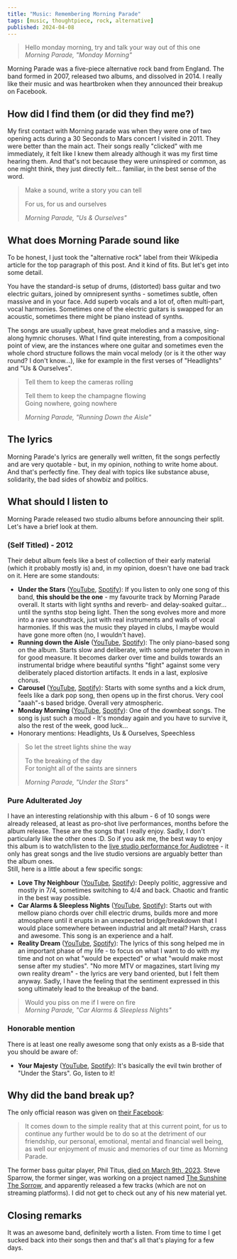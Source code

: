 ```yaml
---
title: "Music: Remembering Morning Parade"
tags: [music, thoughtpiece, rock, alternative]
published: 2024-04-08
---
```

<p><blockquote>
Hello monday morning, try and talk your way out of this one
<footer><cite>Morning Parade, "Monday Morning"</cite></footer>
</blockquote>

Morning Parade was a five-piece alternative rock band from England. The band formed in 2007, released two albums, and dissolved in 2014. I really like their music and was heartbroken when they announced their breakup on Facebook.
</p>

## How did I find them (or did they find me?)
My first contact with Morning parade was when they were one of two opening acts during a 30 Seconds to Mars concert I visited in 2011. They were better than the main act. Their songs really "clicked" with me immediately, it felt like I knew them already although it was my first time hearing them. And that's not because they were uninspired or common, as one might think, they just directly felt... familiar, in the best sense of the word.

<blockquote>
Make a sound, write a story you can tell

For us, for us and ourselves
<footer><cite>Morning Parade, "Us & Ourselves"</cite></footer>
</blockquote>

## What does Morning Parade sound like
To be honest, I just took the "alternative rock" label from their Wikipedia article for the top paragraph of this post. And it kind of fits. But let's get into some detail.

You have the standard-is setup of drums, (distorted) bass guitar and two electric guitars, joined by omnipresent synths - sometimes subtle, often massive and in your face. Add superb vocals and a lot of, often multi-part, vocal harmonies. Sometimes one of the electric guitars is swapped for an acoustic, sometimes there might be piano instead of synths.

The songs are usually upbeat, have great melodies and a massive, sing-along hymnic choruses. What I find quite interesting, from a compositional point of view, are the instances where one guitar and sometimes even the whole chord structure follows the main vocal melody (or is it the other way round? I don't know...), like for example in the first verses of "Headlights" and "Us & Ourselves".

<blockquote>
Tell them to keep the cameras rolling

Tell them to keep the champagne flowing  
Going nowhere, going nowhere
<footer><cite>Morning Parade, "Running Down the Aisle"</cite></footer>
</blockquote>

## The lyrics
Morning Parade's lyrics are generally well written, fit the songs perfectly and are very quotable - but, in my opinion, nothing to write home about. And that's perfectly fine. They deal with topics like substance abuse, solidarity, the bad sides of showbiz and politics.

## What should I listen to
Morning Parade released two studio albums before announcing their split. Let's have a brief look at them.

### (Self Titled) - 2012
Their debut album feels like a best of collection of their early material (which it probably mostly is) and, in my opinion, doesn't have one bad track on it. Here are some standouts:
* __Under the Stars__ ([YouTube](https://www.youtube.com/watch?v=oV1ThTsH5Zs), [Spotify](https://open.spotify.com/intl-de/track/4cj6BSFdKqiHnTCyusYn4u?si=e71fc5342b124195)): If you listen to only one song of this band, __this should be the one__ - my favourite track by Morning Parade overall. It starts with light synths and reverb- and delay-soaked guitar... until the synths stop being light. Then the song evolves more and more into a rave soundtrack, just with real instruments and walls of vocal harmonies. If this was the music they played in clubs, I maybe would have gone more often (no, I wouldn't have). 
* __Running down the Aisle__ ([YouTube](https://www.youtube.com/watch?v=n1vAG-R36l4), [Spotify](https://open.spotify.com/intl-de/track/449mKDXwGZmsUIhhnmMAsv?si=6740610d0d334484)): The only piano-based song on the album. Starts slow and deliberate, with some polymeter thrown in for good measure. It becomes darker over time and builds towards an instrumental bridge where beautiful synths "fight" against some very deliberately placed distortion artifacts. It ends in a last, explosive chorus.
* __Carousel__ ([YouTube](https://www.youtube.com/watch?v=wKaoO0wlz74), [Spotify](https://open.spotify.com/intl-de/track/5poYFon3TqOSUNMjCnGgXY?si=3e6ab140a0784ac2)): Starts with some synths and a kick drum, feels like a dark pop song, then opens up in the first chorus. Very cool "aaah"-s based bridge. Overall very atmospheric.
* __Monday Morning__ ([YouTube](https://www.youtube.com/watch?v=umk1iMrBG5c), [Spotify](https://open.spotify.com/intl-de/track/58dOeqTVMpoMUgPFBHnh9l?si=e8fc560093b2420d)): One of the downbeat songs. The song is just such a mood - It's monday again and you have to survive it, also the rest of the week, good luck...
* Honorary mentions: Headlights, Us & Ourselves, Speechless

<blockquote>
So let the street lights shine the way

To the breaking of the day  
For tonight all of the saints are sinners
<footer><cite>Morning Parade, "Under the Stars"</cite></footer>
</blockquote>

### Pure Adulterated Joy
I have an interesting relationship with this album - 6 of 10 songs were already released, at least as pro-shot live performances, months before the album release. These are the songs that I really enjoy. Sadly, I don't particularly like the other ones :D. So if you ask me, the best way to enjoy this album is to watch/listen to the [live studio performance for Audiotree](https://www.youtube.com/watch?v=osUgutsKMno) - it only has great songs and the live studio versions are arguably better than the album ones.  
Still, here is a little about a few specific songs:
* __Love Thy Neighbour__ ([YouTube](https://www.youtube.com/watch?v=s33Au4Q4Czs), [Spotify](https://open.spotify.com/intl-de/track/0nVMxa7lYA2Av7BCEhzf3n?si=b09de06ebcce48f5)): Deeply politic, aggressive and mostly in 7/4, sometimes switching to 4/4 and back. Chaotic and frantic in the best way possible.
* __Car Alarms & Sleepless Nights__ ([YouTube](https://www.youtube.com/watch?v=kTCvaSET4Ns), [Spotify](https://open.spotify.com/intl-de/track/10S0NzDQHjBr1j689zMreX?si=1717e719d0a741da)): Starts out with mellow piano chords over chill electric drums, builds more and more atmosphere until it erupts in an unexpected bridge/breakdown that I would place somewhere between industrial and alt metal? Harsh, crass and awesome. This song is an experience and a half.
* __Reality Dream__ ([YouTube](https://www.youtube.com/watch?v=JXh6uyurx04), [Spotify](https://open.spotify.com/intl-de/track/6vYLH0BF8SiY6yY3D02Mpu?si=7e5b13210a114ab5)): The lyrics of this song helped me in an important phase of my life - to focus on what I want to do with my time and not on what "would be expected" or what "would make most sense after my studies". "No more MTV or magazines, start living my own reality dream" - the lyrics are very band oriented, but I felt them anyway. Sadly, I have the feeling that the sentiment expressed in this song ultimately lead to the breakup of the band.

<blockquote>
Would you piss on me if I were on fire
<footer><cite>Morning Parade, "Car Alarms & Sleepless Nights"</cite></footer>
</blockquote>

### Honorable mention
There is at least one really awesome song that only exists as a B-side that you should be aware of:
* __Your Majesty__ ([YouTube](https://www.youtube.com/watch?v=xjTniz1h53g), [Spotify](https://open.spotify.com/intl-de/track/38m8nuhcXXEA7zOdDCDYz9?si=67c4680134f24093)): It's basically the evil twin brother of "Under the Stars". Go, listen to it! 

## Why did the band break up?
The only official reason was given on [their Facebook](https://www.facebook.com/photo/?fbid=10152838860532973&set=a.446280572972):
<blockquote>It comes down to the simple reality that at this current point, for us to continue any further would be to do so at the detriment of our friendship, our personal, emotional, mental and financial well being, as well our enjoyment of music and memories of our time as Morning Parade.</blockquote>

The former bass guitar player, Phil Titus, [died on March 9th, 2023](https://www.facebook.com/morningparade/posts/pfbid0TkLbaXkX4FSMMJF3XALw8kBdXnAM8m3wY9ur4qQ759WH1oWYJPyeEDgwsNx7CEZpl). Steve Sparrow, the former singer, was working on a project named [The Sunshine The Sorrow](https://www.instagram.com/thesunshinethesorrow/), and apparently released a few tracks (which are not on streaming platforms). I did not get to check out any of his new material yet.

## Closing remarks
It was an awesome band, definitely worth a listen. From time to time I get sucked back into their songs then and that's all that's playing for a few days.
